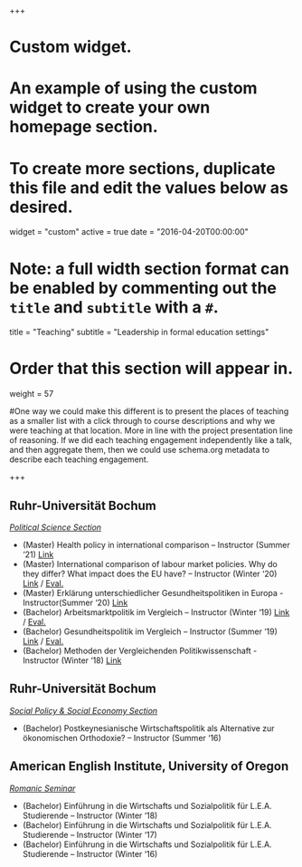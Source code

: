 +++
# Custom widget.
# An example of using the custom widget to create your own homepage section.
# To create more sections, duplicate this file and edit the values below as desired.
widget = "custom"
active = true
date = "2016-04-20T00:00:00"

# Note: a full width section format can be enabled by commenting out the `title` and `subtitle` with a `#`.
title = "Teaching"
subtitle = "Leadership in formal education settings"


# Order that this section will appear in.
weight = 57

#One way we could make this different is to present the places of teaching as a smaller list with a click through to course descriptions and why we were teaching at that location. More in line with the project presentation line of reasoning. If we did each teaching engagement independently like a talk, and then aggregate them, then we could use schema.org metadata to describe each teaching engagement.

+++
<h2>Ruhr-Universität Bochum </h2>

_[Political Science Section](https://www.sowi.rub.de/sektionen/powi/index.html.en)_

+ (Master) Health policy in international comparison – Instructor (Summer ‘21) [Link](https://vvz.ruhr-uni-bochum.de/campus/all/event.asp?gguid=0x307D284140BC4CBA929D7F31E40A59AE&from=vvz&mode=own&tabID=2&tguid=0x9A7B3E5DBFE949E6A3541F86071B243D&objgguid=0xAB8DAC4E65560A4C94A4A7984E02096E&lang=de)
+ (Master) International comparison of labour market policies. Why do they differ? What impact does the EU have? – Instructor (Winter ‘20) [Link](https://vvz.ruhr-uni-bochum.de/campus/all/event.asp?gguid=0x58737C797CE8457EA547D1EA8C4973CF&from=vvz&mode=own&tabID=2&tguid=0x80B5E42E2E744540BF79A272358D1095&objgguid=0xAB8DAC4E65560A4C94A4A7984E02096E&lang=de) / [Eval.](https://github.com/SimonRess/academic-website/blob/master/assets/media/evaluations/20WS%20-%20International%20comparison%20of%20labour%20market%20policies.%20Why%20do%20they%20differ_%20What%20impact%20does%20the%20EU%20have_%20(EDG%2C%20Teil%20I%3B%20FW%2C%20Teil%20II%3B%20PFA%2C%20Teil%20II)_Auswertung.pdf)
+ (Master) Erklärung unterschiedlicher Gesundheitspolitiken in Europa - Instructor(Summer ‘20) [Link](https://vvz.ruhr-uni-bochum.de/campus/all/event.asp?objgguid=0xAB8DAC4E65560A4C94A4A7984E02096E&from=vvz&gguid=0x4E7E18F5C0BA428A944EFA91F595738B&mode=own&tguid=0x8CCD7D5E5FF243B0AE322230DFD659D2&lang=de)
+ (Bachelor) Arbeitsmarktpolitik im Vergleich – Instructor (Winter ‘19) [Link](https://vvz.ruhr-uni-bochum.de/campus/all/event.asp?gguid=0x226552BA9BE14586AD366FA526475D17&from=vvz&mode=own&tabID=1&tguid=0xF13C2A4A39064F2295BE2AE837945F8E&objgguid=0xAB8DAC4E65560A4C94A4A7984E02096E&lang=de) / [Eval.](https://github.com/SimonRess/academic-website/blob/master/assets/media/evaluations/WS19%20S%20Arbeitsmarktpolitik%20im%20Vergleich%20(VePoWi%2C%20Teil%20II)_Auswertung.pdf)
+ (Bachelor) Gesundheitspolitik im Vergleich – Instructor (Summer ‘19) [Link](https://vvz.ruhr-uni-bochum.de/campus/all/event.asp?objgguid=0xAB8DAC4E65560A4C94A4A7984E02096E&from=vvz&gguid=0x427C5F18ADD246A580198639DD0A44A8&mode=own&tguid=0x087BAEBB97CE4AFFAC06DEF51A4FDB0C&lang=de) / [Eval.](https://github.com/SimonRess/academic-website/blob/master/assets/media/evaluations/19SS%20-%20S%20Gesundheitspolitik%20im%20Vergleich%20(VePoWi%2C%20Teil%20II)_Auswertung_Evaluation.pdf)
+ (Bachelor) Methoden der Vergleichenden Politikwissenschaft - Instructor (Winter ‘18) [Link](https://vvz.ruhr-uni-bochum.de/campus/all/event.asp?objgguid=0xAB8DAC4E65560A4C94A4A7984E02096E&from=vvz&gguid=0x6F0486B7EC764A3EA71ACA08BCDAAD22&mode=own&tguid=0x63AFB79AE0C44D2B962D450F2AE41038&lang=de)


<h2>Ruhr-Universität Bochum </h2>

_[Social Policy & Social Economy Section](https://www.sowi.rub.de/sektionen/sopooek/index.html.en)_

+ (Bachelor) Postkeynesianische Wirtschaftspolitik als Alternative zur ökonomischen Orthodoxie? – Instructor (Summer ‘16)


<h2>American English Institute, University of Oregon</h2>

_[Romanic Seminar](https://www.ruhr-uni-bochum.de/romsem/)_

+ (Bachelor) Einführung in die Wirtschafts und Sozialpolitik für L.E.A. Studierende  – Instructor  (Winter ‘18)
+ (Bachelor) Einführung in die Wirtschafts und Sozialpolitik für L.E.A. Studierende  – Instructor  (Winter ‘17)
+ (Bachelor) Einführung in die Wirtschafts und Sozialpolitik für L.E.A. Studierende  – Instructor  (Winter ‘16)



